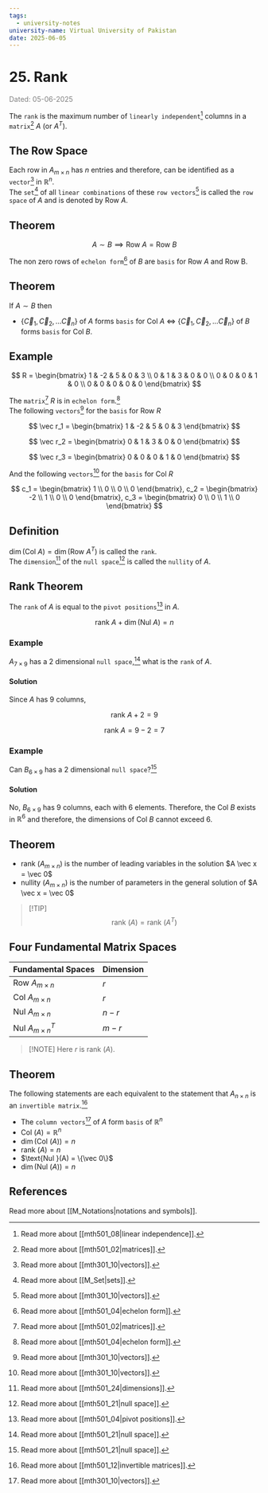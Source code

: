 ```yaml
---
tags:
  - university-notes
university-name: Virtual University of Pakistan
date: 2025-06-05
---
```


# 25. Rank

<span style="color: gray;">Dated: 05-06-2025</span>

The `rank` is the maximum number of `linearly independent`[^1] columns in a `matrix`[^2] $A$ (or $A^T$).

## The Row Space

Each row in $A_{m \times n}$ has $n$ entries and therefore, can be identified as a `vector`[^3] in $\mathbb R^n$.  
The `set`[^4] of all `linear combinations` of these `row vectors`[^3] is called the `row space` of $A$ and is denoted by $\text{Row } A$.

## Theorem

$$A \sim B \implies \text{Row }A = \text{Row }B$$

The non zero rows of `echelon form`[^5] of $B$ are `basis` for $\text{Row } A$ and $\text{Row B}$.

## Theorem

If $A \sim B$ then 

- $\{\vec C_1, \vec C_2, \ldots \vec C_n\}$ of $A$ forms `basis` for $\text{Col }A$ $\iff$ $\{\vec C_1, \vec C_2, \ldots \vec C_n\}$ of $B$ forms `basis` for $\text{Col }B$.

## Example

$$
R = \begin{bmatrix}
	1 & -2 & 5 & 0 & 3 \\
	0 & 1 & 3 & 0 & 0 \\
	0 & 0 & 0 & 1 & 0 \\
	0 & 0 & 0 & 0 & 0
\end{bmatrix}
$$

The `matrix`[^2] $R$ is in `echelon form`.[^5]  
The following `vectors`[^3] for the `basis` for $\text{Row }R$

$$
\vec r_1 = \begin{bmatrix}
1 & -2 & 5 & 0 & 3
\end{bmatrix}
$$

$$
\vec r_2 = \begin{bmatrix}
0 & 1 & 3 & 0 & 0
\end{bmatrix}
$$

$$
\vec r_3 = \begin{bmatrix}
0 & 0 & 0 & 1 & 0
\end{bmatrix}
$$

And the following `vectors`[^3] for the `basis` for $\text{Col }R$

$$
c_1 = \begin{bmatrix}
1 \\
0 \\
0 \\
0
\end{bmatrix}, c_2 = \begin{bmatrix}
-2 \\
1 \\
0 \\
0
\end{bmatrix}, c_3 = \begin{bmatrix}
0 \\
0 \\
1 \\
0
\end{bmatrix}
$$

## Definition

$\dim(\text{Col }A) = \dim(\text{Row }A^T)$ is called the `rank`.  
The `dimension`[^6] of the `null space`[^7] is called the `nullity` of $A$.

## Rank Theorem

The `rank` of $A$ is equal to the `pivot positions`[^8] in $A$.

$$\text{rank }A + \dim(\text{Nul } A) = n$$

### Example

$A_{7 \times 9}$ has a 2 dimensional `null space`,[^7] what is the `rank` of $A$.

#### Solution

Since $A$ has $9$ columns,  

$$\text{rank } A + 2 = 9$$

$$\text{rank } A = 9 - 2 = 7$$

### Example

Can $B_{6 \times 9}$ has a 2 dimensional `null space`?[^7]

#### Solution

No, $B_{6 \times 9}$ has $9$ columns, each with $6$ elements. Therefore, the $\text{Col }B$ exists in $\mathbb R^6$ and therefore, the dimensions of $\text{Col } B$ cannot exceed $6$.

## Theorem

- $\text{rank }(A_{m \times n})$ is the number of leading variables in the solution $A \vec x = \vec 0$
- $\text{nullity }(A_{m \times n})$ is the number of parameters in the general solution of $A \vec x = \vec 0$

> [!TIP] $$\text{rank }(A) = \text{rank }(A^T)$$

## Four Fundamental Matrix Spaces

| Fundamental Spaces             | Dimension |
| ------------------------------ | --------- |
| $\text{Row } A_{m \times n}$   | $r$       |
| $\text{Col } A_{m \times n}$   | $r$       |
| $\text{Nul } A_{m \times n}$   | $n - r$   |
| $\text{Nul } A^T_{m \times n}$ | $m - r$   |

> [!NOTE] Here $r$ is $\text{rank }(A)$.

## Theorem

The following statements are each equivalent to the statement that $A_{n \times n}$ is an `invertible matrix`.[^9]

- The `column vectors`[^3] of $A$ form `basis` of $\mathbb R^n$
- $\text{Col }(A) = \mathbb R^n$
- $\dim(\text{Col }(A)) = n$
- $\text{rank }(A) = n$
- $\text{Nul }(A) = \{\vec 0\}$
- $\dim(\text{Nul }(A)) = n$

## References

Read more about [[M_Notations|notations and symbols]].

[^1]: Read more about [[mth501_08|linear independence]].
[^2]: Read more about [[mth501_02|matrices]].
[^3]: Read more about [[mth301_10|vectors]].
[^4]: Read more about [[M_Set|sets]].
[^5]: Read more about [[mth501_04|echelon form]].
[^6]: Read more about [[mth501_24|dimensions]].
[^7]: Read more about [[mth501_21|null space]].
[^8]: Read more about [[mth501_04|pivot positions]].
[^9]: Read more about [[mth501_12|invertible matrices]].